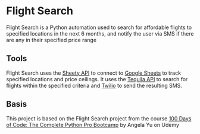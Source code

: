 # Flight Search

Flight Search is a Python automation used to search for affordable flights to specified locations in the next 6 months, and notify the user via SMS if there are any in their specified price range

## Tools

Flight Search uses the [Sheety API](https://sheety.co/) to connect to [Google Sheets](https://www.google.com/sheets/about/) to track specified locations and price ceilings. It uses the [Tequila API](https://tequila.kiwi.com/portal/docs/tequila_api) to search for flights within the specified criteria and [Twilio](https://www.twilio.com/) to send the resulting SMS.

## Basis

This project is based on the Flight Search project from the course [100 Days of Code: The Complete Python Pro Bootcamp](https://www.udemy.com/course/100-days-of-code/) by Angela Yu on Udemy
